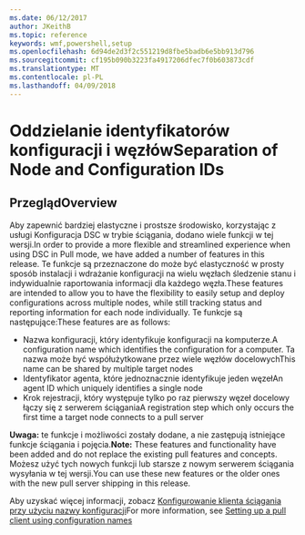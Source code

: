 ```yaml
---
ms.date: 06/12/2017
author: JKeithB
ms.topic: reference
keywords: wmf,powershell,setup
ms.openlocfilehash: 6d94de2d3f2c551219d8fbe5badb6e5bb913d796
ms.sourcegitcommit: cf195b090b3223fa4917206dfec7f0b603873cdf
ms.translationtype: MT
ms.contentlocale: pl-PL
ms.lasthandoff: 04/09/2018
---
```

# <a name="separation-of-node-and-configuration-ids"></a><span data-ttu-id="43616-102">Oddzielanie identyfikatorów konfiguracji i węzłów</span><span class="sxs-lookup"><span data-stu-id="43616-102">Separation of Node and Configuration IDs</span></span>

## <a name="overview"></a><span data-ttu-id="43616-103">Przegląd</span><span class="sxs-lookup"><span data-stu-id="43616-103">Overview</span></span>

<span data-ttu-id="43616-104">Aby zapewnić bardziej elastyczne i prostsze środowisko, korzystając z usługi Konfiguracja DSC w trybie ściągania, dodano wiele funkcji w tej wersji.</span><span class="sxs-lookup"><span data-stu-id="43616-104">In order to provide a more flexible and streamlined experience when using DSC in Pull mode, we have added a number of features in this release.</span></span> <span data-ttu-id="43616-105">Te funkcje są przeznaczone do może być elastyczność w prosty sposób instalacji i wdrażanie konfiguracji na wielu węzłach śledzenie stanu i indywidualnie raportowania informacji dla każdego węzła.</span><span class="sxs-lookup"><span data-stu-id="43616-105">These features are intended to allow you to have the flexibility to easily setup and deploy configurations across multiple nodes, while still tracking status and reporting information for each node individually.</span></span>
<span data-ttu-id="43616-106">Te funkcje są następujące:</span><span class="sxs-lookup"><span data-stu-id="43616-106">These features are as follows:</span></span>

* <span data-ttu-id="43616-107">Nazwa konfiguracji, który identyfikuje konfiguracji na komputerze.</span><span class="sxs-lookup"><span data-stu-id="43616-107">A configuration name which identifies the configuration for a computer.</span></span> <span data-ttu-id="43616-108">Ta nazwa może być współużytkowane przez wiele węzłów docelowych</span><span class="sxs-lookup"><span data-stu-id="43616-108">This name can be shared by multiple target nodes</span></span>
* <span data-ttu-id="43616-109">Identyfikator agenta, które jednoznacznie identyfikuje jeden węzeł</span><span class="sxs-lookup"><span data-stu-id="43616-109">An agent ID which uniquely identifies a single node</span></span>
* <span data-ttu-id="43616-110">Krok rejestracji, który występuje tylko po raz pierwszy węzeł docelowy łączy się z serwerem ściągania</span><span class="sxs-lookup"><span data-stu-id="43616-110">A registration step which only occurs the first time a target node connects to a pull server</span></span>

<span data-ttu-id="43616-111">**Uwaga:** te funkcje i możliwości zostały dodane, a nie zastępują istniejące funkcje ściągania i pojęcia.</span><span class="sxs-lookup"><span data-stu-id="43616-111">**Note:** These features and functionality have been added and do not replace the existing pull features and concepts.</span></span> <span data-ttu-id="43616-112">Możesz użyć tych nowych funkcji lub starsze z nowym serwerem ściągania wysyłania w tej wersji.</span><span class="sxs-lookup"><span data-stu-id="43616-112">You can use these new features or the older ones with the new pull server shipping in this release.</span></span>

<span data-ttu-id="43616-113">Aby uzyskać więcej informacji, zobacz [Konfigurowanie klienta ściągania przy użyciu nazwy konfiguracji](https://msdn.microsoft.com/powershell/dsc/pullclientconfignames)</span><span class="sxs-lookup"><span data-stu-id="43616-113">For more information, see [Setting up a pull client using configuration names](https://msdn.microsoft.com/powershell/dsc/pullclientconfignames)</span></span>